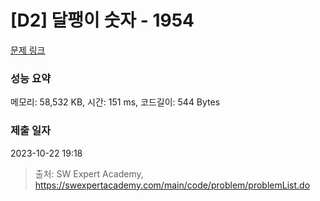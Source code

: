 # [D2] 달팽이 숫자 - 1954 

[문제 링크](https://swexpertacademy.com/main/code/problem/problemDetail.do?contestProbId=AV5PobmqAPoDFAUq) 

### 성능 요약

메모리: 58,532 KB, 시간: 151 ms, 코드길이: 544 Bytes

### 제출 일자

2023-10-22 19:18



> 출처: SW Expert Academy, https://swexpertacademy.com/main/code/problem/problemList.do
